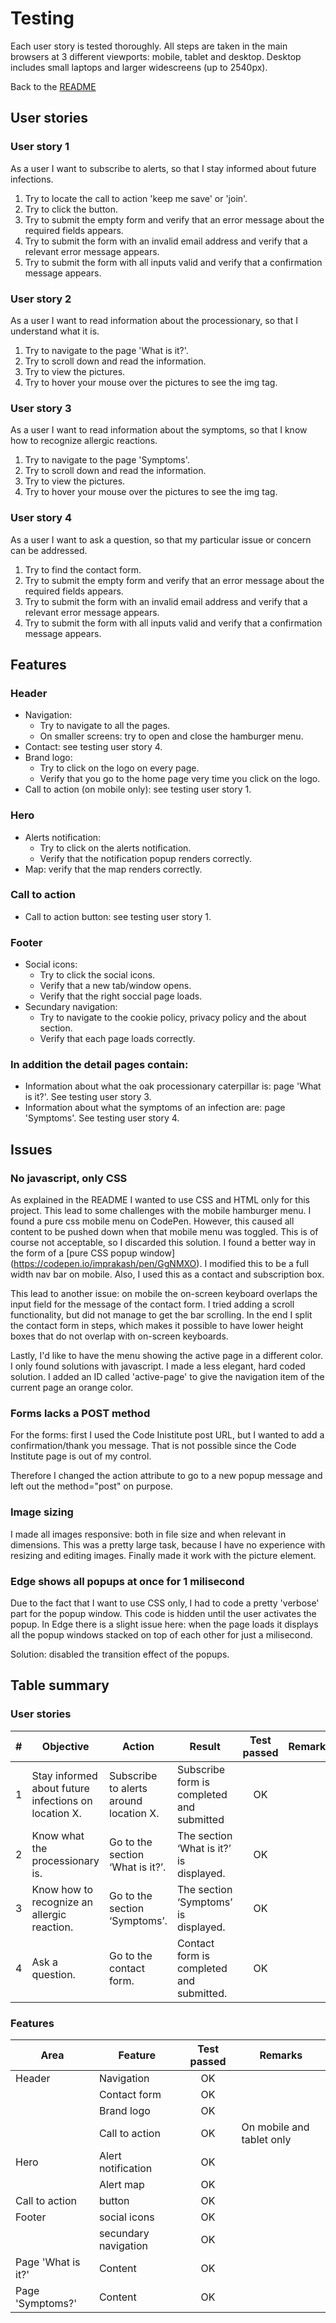 # Testing
Each user story is tested thoroughly. All steps are taken in the main browsers at 3 different viewports: mobile, tablet and desktop. Desktop includes small laptops and larger widescreens (up to 2540px).

Back to the [README](https://github.com/ChiefChingu/caterpillar-1/blob/master/README.md)

## User stories
### User story 1
As a user I want to subscribe to alerts, so that I stay informed about future infections.

1. Try to locate the call to action 'keep me save' or 'join'.
2. Try to click the button.
3. Try to submit the empty form and verify that an error message about the required fields appears.
4. Try to submit the form with an invalid email address and verify that a relevant error message appears.
5. Try to submit the form with all inputs valid and verify that a confirmation message appears.

### User story 2
As a user I want to read information about the processionary, so that I understand what it is.

1. Try to navigate to the page 'What is it?'.
2. Try to scroll down and read the information.
3. Try to view the pictures.
4. Try to hover your mouse over the pictures to see the img tag.

### User story 3
As a user I want to read information about the symptoms, so that I know how to recognize allergic reactions.

1. Try to navigate to the page 'Symptoms'.
2. Try to scroll down and read the information.
3. Try to view the pictures.
4. Try to hover your mouse over the pictures to see the img tag.

### User story 4
As a user I want to ask a question, so that my particular issue or concern can be addressed.

1. Try to find the contact form.
2. Try to submit the empty form and verify that an error message about the required fields appears.
3. Try to submit the form with an invalid email address and verify that a relevant error message appears.
4. Try to submit the form with all inputs valid and verify that a confirmation message appears.

## Features
### Header
- Navigation:
  - Try to navigate to all the pages.
  - On smaller screens: try to open and close the hamburger menu.
- Contact: see testing user story 4.
- Brand logo: 
  - Try to click on the logo on every page.
  - Verify that you go to the home page very time you click on the logo.
- Call to action (on mobile only): see testing user story 1.
 
### Hero
- Alerts notification: 
  - Try to click on the alerts notification.
  - Verify that the notification popup renders correctly.
- Map: verify that the map renders correctly.

### Call to action
- Call to action button: see testing user story 1.

### Footer
- Social icons: 
  - Try to click the social icons.
  - Verify that a new tab/window opens.
  - Verify that the right soccial page loads.
- Secundary navigation:
  - Try to navigate to the cookie policy, privacy policy and the about section.
  - Verify that each page loads correctly.

### In addition the detail pages contain:
- Information about what the oak processionary caterpillar is: page 'What is it?'. See testing user story 3.
- Information about what the symptoms of an infection are: page 'Symptoms'. See testing user story 4.

## Issues
### No javascript, only CSS
As explained in the README I wanted to use CSS and HTML only for this project. This lead to some challenges with the mobile hamburger menu. I found a pure css mobile menu on CodePen. However, this caused all content to be pushed down when that mobile menu was toggled. This is of course not acceptable, so I discarded this solution. I found a better way in the form of a [pure CSS popup window] (https://codepen.io/imprakash/pen/GgNMXO). I modified this to be a full width nav bar on mobile. Also, I used this as a contact and subscription box.

This lead to another issue: on mobile the on-screen keyboard overlaps the input field for the message of the contact form. I tried adding a scroll functionality, but did not manage to get the bar scrolling. In the end I split the contact form in steps, which makes it possible to have lower height boxes that do not overlap with on-screen keyboards.

Lastly, I'd like to have the menu showing the active page in a different color. I only found solutions with javascript. I made a less elegant, hard coded solution. I added an ID called 'active-page' to give the navigation item of the current page an orange color.

### Forms lacks a POST method
For the forms: first I used the Code Inistitute post URL, but I wanted to add a confirmation/thank you message. That is not possible since the Code Institute page is out of my control.

Therefore I changed the action attribute to go to a new popup message and left out the method="post" on purpose.

### Image sizing
I made all images responsive: both in file size and when relevant in dimensions. This was a pretty large task, because I have no experience with resizing and editing images. Finally made it work with the picture element.

### Edge shows all popups at once for 1 milisecond
Due to the fact that I want to use CSS only, I had to code a pretty 'verbose' part for the popup window. This code is hidden until the user activates the popup. In Edge there is a slight issue here: when the page loads it displays all the popup windows stacked on top of each other for just a milisecond.

Solution: disabled the transition effect of the popups.

## Table summary
### User stories
|# | Objective| Action| Result  | Test passed|Remarks
|------| ------ |------| -------------| :----:|--------
|1|Stay informed about future infections on location X.|Subscribe to alerts around location X.|Subscribe form is completed and submitted|OK|
|2|Know what the processionary is.|Go to the section ‘What is it?’.|The section ‘What is it?’ is displayed.|OK|
|3|Know how to recognize an allergic reaction.|Go to the section ‘Symptoms’.|The section ‘Symptoms’ is displayed.|OK|
|4|Ask a question.|Go to the contact form.|Contact form is completed and submitted.|OK|

### Features
|Area | Feature | Test passed|Remarks
|------| -------|:---------:|--------
|Header|Navigation|OK|
||Contact form|OK|
||Brand logo|OK|
||Call to action|OK|On mobile and tablet only
|Hero|Alert notification|OK|
||Alert map|OK|
|Call to action|button|OK|
|Footer|social icons|OK|
||secundary navigation|OK|
|Page 'What is it?'|Content|OK|
|Page 'Symptoms?'|Content|OK|

